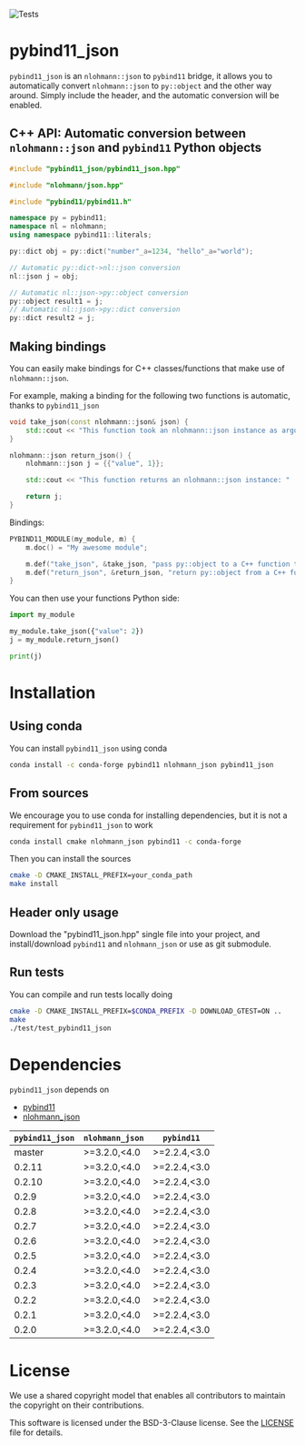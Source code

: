 ![Tests](https://github.com/pybind/pybind11_json/workflows/Tests/badge.svg)

# pybind11_json
`pybind11_json` is an `nlohmann::json` to `pybind11` bridge, it allows you to automatically convert `nlohmann::json` to `py::object` and the other way around. Simply include the header, and the automatic conversion will be enabled.

## C++ API: Automatic conversion between `nlohmann::json` and `pybind11` Python objects

```cpp
#include "pybind11_json/pybind11_json.hpp"

#include "nlohmann/json.hpp"

#include "pybind11/pybind11.h"

namespace py = pybind11;
namespace nl = nlohmann;
using namespace pybind11::literals;

py::dict obj = py::dict("number"_a=1234, "hello"_a="world");

// Automatic py::dict->nl::json conversion
nl::json j = obj;

// Automatic nl::json->py::object conversion
py::object result1 = j;
// Automatic nl::json->py::dict conversion
py::dict result2 = j;
```

## Making bindings

You can easily make bindings for C++ classes/functions that make use of `nlohmann::json`.

For example, making a binding for the following two functions is automatic, thanks to `pybind11_json`

```cpp
void take_json(const nlohmann::json& json) {
    std::cout << "This function took an nlohmann::json instance as argument: " << s << std::endl;
}

nlohmann::json return_json() {
    nlohmann::json j = {{"value", 1}};

    std::cout << "This function returns an nlohmann::json instance: "  << j << std::endl;

    return j;
}
```

Bindings:

```cpp
PYBIND11_MODULE(my_module, m) {
    m.doc() = "My awesome module";

    m.def("take_json", &take_json, "pass py::object to a C++ function that takes an nlohmann::json");
    m.def("return_json", &return_json, "return py::object from a C++ function that returns an nlohmann::json");
}
```

You can then use your functions Python side:

```python
import my_module

my_module.take_json({"value": 2})
j = my_module.return_json()

print(j)
```

# Installation

## Using conda

You can install `pybind11_json` using conda

```bash
conda install -c conda-forge pybind11 nlohmann_json pybind11_json
```

## From sources

We encourage you to use conda for installing dependencies, but it is not a requirement for `pybind11_json` to work

```bash
conda install cmake nlohmann_json pybind11 -c conda-forge
```

Then you can install the sources

```bash
cmake -D CMAKE_INSTALL_PREFIX=your_conda_path
make install
```

## Header only usage
Download the "pybind11_json.hpp" single file into your project, and install/download `pybind11` and `nlohmann_json` or use as git submodule.


## Run tests

You can compile and run tests locally doing

```bash
cmake -D CMAKE_INSTALL_PREFIX=$CONDA_PREFIX -D DOWNLOAD_GTEST=ON ..
make
./test/test_pybind11_json
```

# Dependencies

``pybind11_json`` depends on

 - [pybind11](https://github.com/pybind/pybind11)
 - [nlohmann_json](https://github.com/nlohmann/json)


| `pybind11_json`| `nlohmann_json` | `pybind11`      |
|----------------|-----------------|-----------------|
|  master        | >=3.2.0,<4.0    | >=2.2.4,<3.0    |
|  0.2.11        | >=3.2.0,<4.0    | >=2.2.4,<3.0    |
|  0.2.10        | >=3.2.0,<4.0    | >=2.2.4,<3.0    |
|  0.2.9         | >=3.2.0,<4.0    | >=2.2.4,<3.0    |
|  0.2.8         | >=3.2.0,<4.0    | >=2.2.4,<3.0    |
|  0.2.7         | >=3.2.0,<4.0    | >=2.2.4,<3.0    |
|  0.2.6         | >=3.2.0,<4.0    | >=2.2.4,<3.0    |
|  0.2.5         | >=3.2.0,<4.0    | >=2.2.4,<3.0    |
|  0.2.4         | >=3.2.0,<4.0    | >=2.2.4,<3.0    |
|  0.2.3         | >=3.2.0,<4.0    | >=2.2.4,<3.0    |
|  0.2.2         | >=3.2.0,<4.0    | >=2.2.4,<3.0    |
|  0.2.1         | >=3.2.0,<4.0    | >=2.2.4,<3.0    |
|  0.2.0         | >=3.2.0,<4.0    | >=2.2.4,<3.0    |


# License

We use a shared copyright model that enables all contributors to maintain the
copyright on their contributions.

This software is licensed under the BSD-3-Clause license. See the [LICENSE](LICENSE) file for details.
